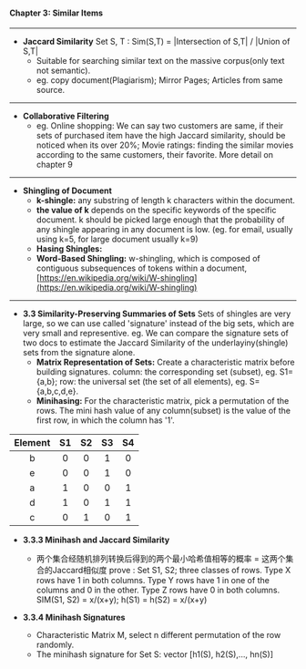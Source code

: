#### Chapter 3: Similar Items

------------

- **Jaccard Similarity**
	Set S, T :  Sim(S,T) = |Intersection of S,T| / |Union of S,T|  
	- Suitable for searching similar text on the massive corpus(only text not semantic). 
	- eg. copy document(Plagiarism); Mirror Pages; Articles from same source.

------------

- **Collaborative Filtering**  
	- eg. Online shopping: We can say two customers are same, if their sets of purchased item have the high Jaccard similarity, should be noticed when its over 20%;
	Movie ratings: finding the similar movies according to the same customers, their favorite.
More detail on chapter 9

------------

- **Shingling of Document**  
	- **k-shingle:** any substring of length k characters within the document.
	- **the value of k** depends on the specific keywords of the specific document. k should be picked large enough that the probability of any shingle appearing in any document is low. (eg. for email, usually using k=5, for large document usually k=9)
	- **Hasing Shingles:**
	- **Word-Based Shingling:** w-shingling, which is composed of contiguous subsequences of tokens within a document, [https://en.wikipedia.org/wiki/W-shingling](https://en.wikipedia.org/wiki/W-shingling)

------------
- **3.3 Similarity-Preserving Summaries of Sets**
	Sets of shingles are very large, so we can use called 'signature' instead of the big sets, which are very small and representive. eg. We can compare the signature sets of two docs to estimate the Jaccard Similarity of the underlayiny(shingle) sets from the signature alone.
	- **Matrix Representation of Sets:** Create a characteristic matrix before building signatures. 
	column: the corresponding set (subset), eg. S1={a,b}; 
	row: the universal set (the set of all elements), eg. S={a,b,c,d,e}.
	- **Minihasing:** For the characteristic matrix, pick a permutation of the rows. The mini hash value of any column(subset) is the value of the first row, in which the column has '1'.

| Element  |  S1 |S2 |S3 |S4   |
| :------------: | :------------: | :------------: | :------------: | :------------: |
|  b |  0 |  0 |  1 |  0 |
|  e |  0 |  0 |  1 |  0 |
|  a |  1 |  0 |  0 |  1 |
|  d |  1 |  0 |  1 |  1 |
|  c |  0 |  1 |  0 |  1 |

- **3.3.3 Minihash and Jaccard Similarity**
	- 两个集合经随机排列转换后得到的两个最小哈希值相等的概率 = 这两个集合的Jaccard相似度
	 prove : Set S1, S2; three classes of rows.
	 		Type X rows have 1 in both columns.
			Type Y rows have 1 in one of the columns and 0 in the other.
			Type Z rows have 0 in both columns.
		SIM(S1, S2) = x/(x+y);  h(S1) = h(S2) = x/(x+y)
		
- **3.3.4 Minihash Signatures**
	 - Characteristic Matrix M, select n different permutation of the row randomly.
	 - The minihash signature for Set S: vector [h1(S), h2(S),..., hn(S)]

